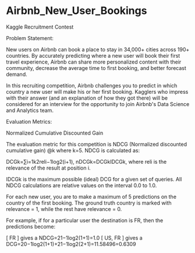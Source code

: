 # Airbnb_New_User_Bookings
Kaggle Recruitment Contest

Problem Statement:

New users on Airbnb can book a place to stay in 34,000+ cities across 190+ countries. By accurately predicting where a new user will book their first travel experience, Airbnb can share more personalized content with their community, decrease the average time to first booking, and better forecast demand.

In this recruiting competition, Airbnb challenges you to predict in which country a new user will make his or her first booking. Kagglers who impress with their answer (and an explanation of how they got there) will be considered for an interview for the opportunity to join Airbnb's Data Science and Analytics team.

Evaluation Metrics:

Normalized Cumulative Discounted Gain

The evaluation metric for this competition is NDCG (Normalized discounted cumulative gain) @k where k=5. NDCG is calculated as:

DCGk=∑i=1k2reli−1log2(i+1),
nDCGk=DCGkIDCGk,
where reli is the relevance of the result at position i.

IDCGk is the maximum possible (ideal) DCG for a given set of queries. All NDCG calculations are relative values on the interval 0.0 to 1.0.

For each new user, you are to make a maximum of 5 predictions on the country of the first booking. The ground truth country is marked with relevance = 1, while the rest have relevance = 0.

For example, if for a particular user the destination is FR, then the predictions become:

[ FR ]  gives a NDCG=21−1log2(1+1)=1.0
[ US, FR ] gives a DCG=20−1log2(1+1)+21−1log2(2+1)=11.58496=0.6309 
